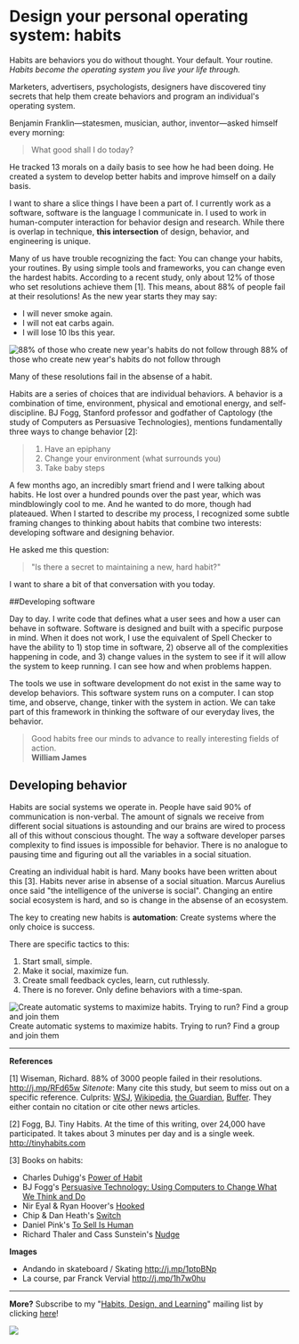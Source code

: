# Design your personal operating system: habits

Habits are behaviors you do without thought. Your default. Your routine. *Habits become the operating system you live your life through.*

Marketers, advertisers, psychologists, designers have discovered tiny secrets that help them create behaviors and program an individual's operating system.

Benjamin Franklin—statesmen, musician, author, inventor—asked himself every morning:

> What good shall I do today?

He tracked 13 morals on a daily basis to see how he had been doing. He created a system to develop better habits and improve himself on a daily basis.

I want to share a slice things I have been a part of. I currently work as a software, software is the language I communicate in. I used to work in human-computer interaction for behavior design and research. While there is overlap in technique, **this intersection** of design, behavior, and engineering is unique.

Many of us have trouble recognizing the fact: You can change your habits, your routines. By using simple tools and frameworks, you can change even the hardest habits. According to a recent study, only about 12% of those who set resolutions achieve them [1]. This means, about 88% of people fail at their resolutions! As the new year starts they may say:

- I will never smoke again.
- I will not eat carbs again.
- I will lose 10 lbs this year.

![88% of those who create new year's habits do not follow through](https://farm3.staticflickr.com/2182/2328737233_9cd46fe0f2_b.jpg)
88% of those who create new year's habits do not follow through

Many of these resolutions fail in the absense of a habit.

Habits are a series of choices that are individual behaviors. A behavior is a combination of time, environment, physical and emotional energy, and self-discipline. BJ Fogg, Stanford professor and godfather of Captology (the study of Computers as Persuasive Technologies), mentions fundamentally three ways to change behavior [2]:

> 1. Have an epiphany
> 2. Change your environment  (what surrounds you)
> 3. Take baby steps


A few months ago, an incredibly smart friend and I were talking about habits. He lost over a hundred pounds over the past year, which was mindblowingly cool to me. And he wanted to do more, though had plateaued. When I started to describe my process, I recognized some subtle framing changes to thinking about habits that combine two interests: developing software and designing behavior.

He asked me this question:

> "Is there a secret to maintaining a new, hard habit?"

I want to share a bit of that conversation with you today.

##Developing software

Day to day. I write code that defines what a user sees and how a user can behave in software. Software is designed and built with a specific purpose in mind. When it does not work, I use the equivalent of Spell Checker to have the ability to 1) stop time in software, 2) observe all of the complexities happening in code, and 3) change values in the system to see if it will allow the system to keep running. I can see how and when problems happen.

The tools we use in software development do not exist in the same way to develop behaviors. This software system runs on a computer. I can stop time, and observe, change, tinker with the system in action. We can take part of this framework in thinking the software of our everyday lives, the behavior.

>Good habits free our minds to advance to really interesting fields of action.  
>**William James**

## Developing behavior

Habits are social systems we operate in. People have said 90% of communication is non-verbal. The amount of signals we receive from different social situations is astounding and our brains are wired to process all of this without conscious thought. The way a software developer parses complexity to find issues is impossible for behavior. There is no analogue to pausing time and figuring out all the variables in a social situation.

Creating an individual habit is hard. Many books have been written about this [3]. Habits never arise in absense of a social situation. Marcus Aurelius once said "the intelligence of the universe is social". Changing an entire social ecosystem is hard, and so is change in the absense of an ecosystem.

The key to creating new habits is **automation**: Create systems where the only choice is success.

There are specific tactics to this:

1. Start small, simple.
1. Make it social, maximize fun.
1. Create small feedback cycles, learn, cut ruthlessly.
1. There is no forever. Only define behaviors with a time-span.

![Create automatic systems to maximize habits. Trying to run? Find a group and join them](https://farm3.staticflickr.com/2891/11619047474_71850d7f16_b.jpg)  
Create automatic systems to maximize habits. Trying to run? Find a group and join them

--------

**References**

[1] Wiseman, Richard. 88% of 3000 people failed in their resolutions.  <http://j.mp/RFd65w> *Sitenote*: Many cite this study, but seem to miss out on a specific reference. Culprits: [WSJ](http://j.mp/1suuKo4), [Wikipedia](http://j.mp/QL8Tg0), [the Guardian](http://j.mp/T4UcGw), [Buffer](http://j.mp/1osvCvV). They either contain no citation or cite other news articles.

[2] Fogg, BJ. Tiny Habits. At the time of this writing, over 24,000 have participated. It takes about 3 minutes per day and is a single week. <http://tinyhabits.com>

[3] Books on habits:
- Charles Duhigg's [Power of Habit](http://j.mp/1joT1H6)
- BJ Fogg's [Persuasive Technology: Using Computers to Change What We Think and Do](http://j.mp/1wc3Y8M)
- Nir Eyal & Ryan Hoover's [Hooked](http://j.mp/1miEQGA)
- Chip & Dan Heath's [Switch](http://j.mp/RvdR0O)
- Daniel Pink's [To Sell Is Human](http://j.mp/1nr4H4l)
- Richard Thaler and Cass Sunstein's [Nudge](http://j.mp/1ptkYTt)

**Images**  
- Andando in skateboard / Skating <http://j.mp/1ptpBNp>
- La course, par Franck Vervial <http://j.mp/1h7w0hu>

-----------

**More?** Subscribe to my "[Habits, Design, and Learning](https://tinyletter.com/frankc)" mailing list by clicking [here](https://tinyletter.com/frankc)!

![](https://ga-beacon.appspot.com/UA-36961797-1/sheets/2014-may-habits)

